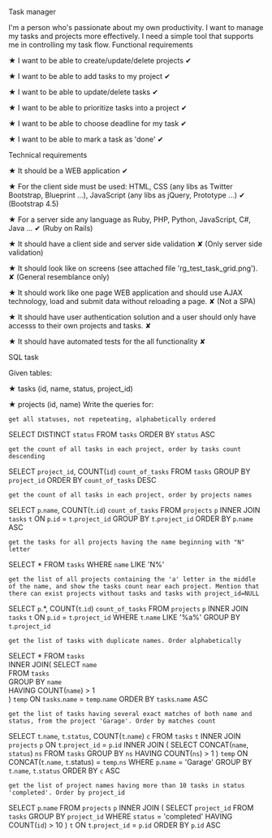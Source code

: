 Task manager

I'm a person who's passionate about my own productivity. I want to manage my tasks and projects more effectively. I need a simple tool that supports me in controlling my task flow.
Functional requirements

★ I want to be able to create/update/delete projects ✔

★ I want to be able to add tasks to my project ✔

★ I want to be able to update/delete tasks ✔

★ I want to be able to prioritize tasks into a project ✔

★ I want to be able to choose deadline for my task ✔

★ I want to be able to mark a task as 'done' ✔

Technical requirements

★ It should be a WEB application ✔

★ For the client side must be used: HTML, CSS (any libs as Twitter Bootstrap, Blueprint ...), JavaScript (any libs as jQuery, Prototype ...) ✔ (Bootstrap 4.5)

★ For a server side any language as Ruby, PHP, Python, JavaScript, C#, Java ... ✔ (Ruby on Rails)

★ It should have a client side and server side validation ✘ (Only server side validation)

★ It should look like on screens (see attached file 'rg_test_task_grid.png'). ✘ (General resemblance only)

★ It should work like one page WEB application and should use AJAX technology, load and submit data without reloading a page. ✘ (Not a SPA)

★ It should have user authentication solution and a user should only have accesss to their own projects and tasks. ✘

★ It should have automated tests for the all functionality ✘

SQL task

Given tables:

★ tasks (id, name, status, project_id)

★ projects (id, name)
Write the queries for:

    get all statuses, not repeteating, alphabetically ordered

SELECT DISTINCT `status`
FROM `tasks`
ORDER BY `status` ASC

    get the count of all tasks in each project, order by tasks count descending

SELECT `project_id`, COUNT(`id`) `count_of_tasks` 
FROM `tasks` 
GROUP BY `project_id` 
ORDER BY `count_of_tasks` DESC

    get the count of all tasks in each project, order by projects names

SELECT `p`.`name`, COUNT(`t`.`id`) `count_of_tasks` 
FROM `projects` `p`
INNER JOIN `tasks` `t` ON `p`.`id` = `t`.`project_id`
GROUP BY `t`.`project_id`
ORDER BY `p`.`name` ASC

    get the tasks for all projects having the name beginning with "N" letter

SELECT *
FROM `tasks`
WHERE `name` LIKE 'N%'

    get the list of all projects containing the 'a' letter in the middle of the name, and show the tasks count near each project. Mention that there can exist projects without tasks and tasks with project_id=NULL

SELECT `p`.*, COUNT(`t`.`id`) `count_of_tasks` 
FROM `projects` `p`
INNER JOIN `tasks` `t` ON `p`.`id` = `t`.`project_id`
WHERE `t`.`name` LIKE '%a%'
GROUP BY `t`.`project_id`

    get the list of tasks with duplicate names. Order alphabetically

SELECT * 
FROM `tasks`  
INNER JOIN(
    SELECT `name`  
    FROM `tasks`  
    GROUP BY `name`  
    HAVING COUNT(`name`) > 1  
) `temp` ON `tasks`.`name` = `temp`.`name`
ORDER BY `tasks`.`name` ASC

    get the list of tasks having several exact matches of both name and status, from the project 'Garage'. Order by matches count

SELECT `t`.`name`, `t`.`status`, COUNT(`t`.`name`) `c`
FROM `tasks` `t`
INNER JOIN `projects` `p` ON `t`.`project_id` = `p`.`id`
INNER JOIN (
	SELECT CONCAT(`name`, `status`) `ns`
    FROM `tasks`
    GROUP BY `ns`
    HAVING COUNT(`ns`) > 1
) `temp` ON CONCAT(`t`.`name`, `t`.status) = `temp`.`ns`
WHERE `p`.`name` = 'Garage'
GROUP BY `t`.`name`, `t`.`status`
ORDER BY `c` ASC

    get the list of project names having more than 10 tasks in status 'completed'. Order by project_id

SELECT `p`.`name`
FROM `projects` `p`
INNER JOIN (
	SELECT `project_id`
    FROM `tasks`
    GROUP BY `project_id`
    WHERE `status` = 'completed'
    HAVING COUNT(`id`) > 10
) `t` ON `t`.`project_id` = `p`.`id`
ORDER BY `p`.`id` ASC
